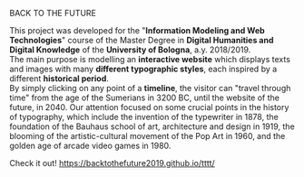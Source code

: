 BACK TO THE FUTURE

This project was developed for the "<b>Information Modeling and Web Technologies</b>" course of the Master Degree in <b>Digital Humanities and Digital Knowledge</b> of the <b>University of Bologna</b>, a.y. 2018/2019. 
<br>
The main purpose is modelling an <b>interactive website</b> which displays texts and images with many <b>different typographic styles</b>, each inspired by a different <b>historical period</b>.
<br>
By simply clicking on any point of a <b>timeline</b>, the visitor can "travel through time" from the age of the Sumerians in 3200 BC, until the website of the future, in 2040. Our attention focused on some crucial points in the history of typography, which include the invention of the typewriter in 1878, the foundation of the Bauhaus school of art, architecture and design in 1919, the blooming of the artistic-cultural movement of the Pop Art in 1960, and the golden age of arcade video games in 1980.

Check it out! https://backtothefuture2019.github.io/tttt/
